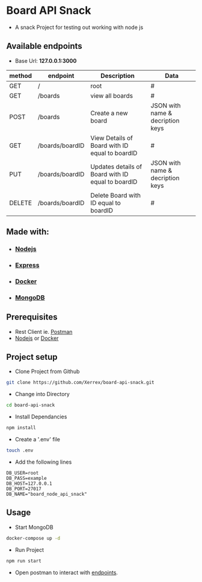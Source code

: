 # Board API Snack
* A snack Project for testing out working with node js

## Available endpoints
* Base Url: **127.0.0.1:3000**

|method |endpoint |Description |Data|
|-------|---------|------------|----|
|GET |/ | root |# |
|GET |/boards | view all boards |# | 
|POST |/boards | Create a new board |JSON with name & decription keys |
|GET |/boards/boardID |View Details of Board with ID equal to boardID |# |
|PUT |/boards/boardID |Updates details of Board with ID equal to boardID |JSON with name & decription keys |
|DELETE |/boards/boardID |Delete Board with ID equal to boardID  |# |

## Made with:
* ### [Nodejs](https://nodejs.org/en/)
* ### [Express](https://expressjs.com/)
* ### [Docker](https://docs.docker.com/)
* ### [MongoDB](https://docs.mongodb.com/)

## Prerequisites
* Rest Client ie. [Postman]()
* [Nodejs](#nodejs) or [Docker]()

## Project setup
* Clone Project from Github
```sh
git clone https://github.com/Xerrex/board-api-snack.git
```
* Change into Directory
```sh
cd board-api-snack
```

* Install Dependancies
```sh
npm install
```

* Create a '.env' file
```sh
touch .env
```
* Add the following lines
```
DB_USER=root
DB_PASS=example
DB_HOST=127.0.0.1
DB_PORT=27017
DB_NAME="board_node_api_snack"
```
## Usage
* Start MongoDB
```sh
docker-compose up -d
```
* Run Project
```sh
npm run start
```
* Open postman to interact with [endpoints](#available-endpoints).
    

